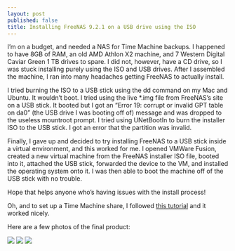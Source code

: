 ```yaml
---
layout: post
published: false
title: Installing FreeNAS 9.2.1 on a USB drive using the ISO
---
```

I’m on a budget, and needed a NAS for Time Machine backups. I happened to have 8GB of RAM, an old AMD Athlon X2 machine, and 7 Western Digital Caviar Green 1 TB drives to spare. I did not, however, have a CD drive, so I was stuck installing purely using the ISO and USB drives. After I assembled the machine, I ran into many headaches getting FreeNAS to actually install.

I tried burning the ISO to a USB stick using the dd command on my Mac and Ubuntu. It wouldn’t boot. I tried using the live \*.img file from FreeNAS’s site on a USB stick. It booted but I got an “Error 19: corrupt or invalid GPT table on da0” (the USB drive I was booting off of) message and was dropped to the useless mountroot prompt. I tried using UNetBootIn to burn the installer ISO to the USB stick. I got an error that the partition was invalid.

Finally, I gave up and decided to try installing FreeNAS to a USB stick inside a virtual environment, and this worked for me. I opened VMWare Fusion, created a new virtual machine from the FreeNAS installer ISO file, booted into it, attached the USB stick, forwarded the device to the VM, and installed the operating system onto it. I was then able to boot the machine off of the USB stick with no trouble.

Hope that helps anyone who’s having issues with the install process!

Oh, and to set up a Time Machine share, I followed [this tutorial](http://www.notquitemainstream.com/2014/03/25/how-to-set-up-time-machine-for-multiple-macs-on-freenas-9-2-1-3/) and it worked nicely.

Here are a few photos of the final product:

![]({{site.cdn_path}}/2014/09/21/1.jpg)
![]({{site.cdn_path}}/2014/09/21/2.jpg)
![]({{site.cdn_path}}/2014/09/21/3.jpg)